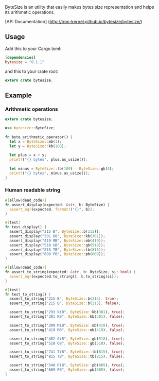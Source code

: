 ByteSize is an utility that easily makes bytes size representation and helps its arithmetic operations.

[API Documentation] (http://iron-kernel.github.io/bytesize/bytesize/)

## Usage

Add this to your Cargo.toml:

```toml
[dependencies]
bytesize = "0.1.1"
```

and this to your crate root:
```rust
extern crate bytesize;
```

## Example

### Arithmetic operations
```rust
extern crate bytesize;

use bytesize::ByteSize;
 
fn byte_arithmetic_operator() {
  let x = ByteSize::mb(1);
  let y = ByteSize::kb(100);
   
  let plus = x + y;
  print!("{} bytes", plus.as_usize());
   
  let minus = ByteSize::tb(100) - ByteSize::gb(4);
  print!("{} bytes", minus.as_usize());
}
 ```

### Human readable string
```rust
#[allow(dead_code)]
fn assert_display(expected: &str, b: ByteSize) {
  assert_eq!(expected, format!("{}", b));
}

#[test]
fn test_display() {
  assert_display("215 B", ByteSize::b(215));
  assert_display("301 KB", ByteSize::kb(301));
  assert_display("419 MB", ByteSize::mb(419));
  assert_display("518 GB", ByteSize::gb(518));
  assert_display("815 TB", ByteSize::tb(815));
  assert_display("609 PB", ByteSize::pb(609));
}

#[allow(dead_code)]
fn assert_to_string(expected: &str, b: ByteSize, si: bool) {
  assert_eq!(expected.to_string(), b.to_string(si));
}

#[test]
fn test_to_string() {
  assert_to_string("215 B", ByteSize::b(215), true);
  assert_to_string("215 B", ByteSize::b(215), false);

  assert_to_string("293 kiB", ByteSize::kb(301), true);
  assert_to_string("301 KB", ByteSize::kb(301), false);

  assert_to_string("399 MiB", ByteSize::mb(419), true);
  assert_to_string("419 MB", ByteSize::mb(419), false);

  assert_to_string("482 GiB", ByteSize::gb(518), true);
  assert_to_string("518 GB", ByteSize::gb(518), false);

  assert_to_string("741 TiB", ByteSize::tb(815), true);
  assert_to_string("815 TB", ByteSize::tb(815), false);

  assert_to_string("540 PiB", ByteSize::pb(609), true);
  assert_to_string("609 PB", ByteSize::pb(609), false);
}
```
